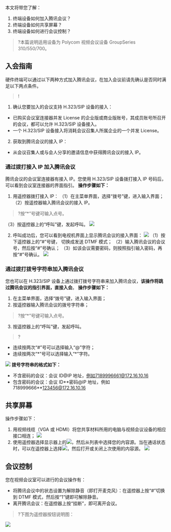 本文将带您了解：
1.	终端设备如何加入腾讯会议？
2.	终端设备如何共享屏幕？
3.	终端设备如何进行会议控制？

>?本篇说明适用设备为 Polycom 视频会议设备 GroupSeries 310/550/700。

## 入会指南
硬件终端可以通过以下两种方式加入腾讯会议，在加入会议前请先确认是否同时满足以下两点条件。
>!
1. 确认您要加入的会议支持 H.323/SIP 设备的接入：
 - 已购买会议室连接器并发 License 的企业版或商业版账号，其成员账号所召开的会议，都可以允许 H.323/SIP 设备接入。
 - 一个 H.323/SIP 设备接入将消耗会议召集人所属企业的一个并发 License。
2. 获取到腾讯会议的接入 IP：
 - 从会议召集人或与会人分享的邀请信息中获得腾讯会议的接入 IP。
 
### 通过拨打接入 IP 加入腾讯会议
腾讯会议的会议室连接器有接入 IP。您使用 H.323/SIP 设备拨打接入 IP 号码后，可以看到会议室连接器的界面指引。
**操作步骤如下：**
1. 用遥控器拨打接入 IP：
（1）在主菜单界面，选择“拨号”键，进入输入界面；
（2）按遥控器输入腾讯会议的接入 IP。
>?按“*”号键可输入点号。

 （3）按遥控器上的“呼叫”键，发起呼叫。
![](https://main.qcloudimg.com/raw/c215e6c7f7a61a96b462e9e21c5c9bb4.png)

2. 呼叫成功后，您可以看到电视机界面上显示腾讯会议的接入界面：
![](https://main.qcloudimg.com/raw/e9216c1a753dbfb91daa7576da233e17.png)
（1）按下遥控器上的“#”号键， 切换成发送 DTMF 模式；
（2）输入腾讯会议的会议号，然后按“#”号确认；
（3）如该会议需要密码，则按照指引输入密码，再按“#”号确认。
![](https://main.qcloudimg.com/raw/6b720dcd084f24ee2df13f3d3cf9583d.png)

### 通过拨打拨号字符串加入腾讯会议
您也可以在 H.323/SIP 设备上通过拨打拨号字符串来加入腾讯会议，**该操作将跳过腾讯会议的指引界面，直接入会**。
**操作步骤如下：**
1. 在主菜单界面，选择“拨号”键，进入输入界面；
2. 按遥控器输入腾讯会议的拨号字符串；
>?按“\*”号键可输入点号。

3. 按遥控器上的“呼叫”键，发起呼叫。
>?
 - 连续按两次“#”号可以选择输入“@”字符；
 - 连续按两次“\*”号可以选择输入“\*”字符。

![](https://main.qcloudimg.com/raw/3b6a32d4dc2566a4aa5ec8675a8d50e4.png)
**拨号字符串的格式如下：**
- 不含密码的会议：会议 ID@IP 地址，例如7189996661@172.16.10.16
- 包含密码的会议：会议 ID\*\*密码@IP 地址，例如718999666**123456@172.16.10.16


## 共享屏幕
操作步骤如下：
1. 用视频线缆（VGA 或 HDMI）将您共享材料所用的电脑与视频会议设备的相应接口相连；
![](https://main.qcloudimg.com/raw/b10387bb16967331f2734dd4473cff6f.jpg)
2. 使用遥控器选择显示器上的![](https://main.qcloudimg.com/raw/4f6d54f82a42a04b85b1b4e516309b72.png)，然后从列表中选择您的内容源。当在通话状态时，可以在遥控器上选择![](https://main.qcloudimg.com/raw/76a22bcd0287db825b7c0f4fdc20973e.png)，然后打开或关闭上次使用的内容源。
![](https://main.qcloudimg.com/raw/a37788afa761394b8d82eaa9ea49076c.png)

## 会议控制
您在视频会议室可以进行的会议操作有：
- 将腾讯会议中的状态设置为解除静音（即打开麦克风）：在遥控器上按“#”切换到 DTMF 模式，然后按“1”键即可解除静音。
- 离开腾讯会议：在遥控器上按“挂断”，即可离开会议。

>?下图为遥控器按钮说明图：

![](https://main.qcloudimg.com/raw/522fb40d0ee81f9ce85f3a7443f32c0d.png)
